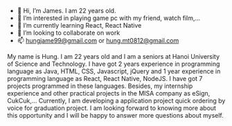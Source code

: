 - 👋 Hi, I’m James. I am 22 years old.
- 👀 I’m interested in playing game pc with my friend, watch film,... 
- 🌱 I’m currently learning React, React Native
- 💞️ I’m looking to collaborate on work
- 📫 hungjame99@gmail.com or hung.mt0812@gmail.com


My name is Hung. I am 22 years old and I am a seniors at Hanoi University of Science and Technology. 
I have got 2 years experience in programming language as Java, HTML, CSS, Javascript, jQuery and 1 year experience in programming language as React, React Native, NodeJS. 
I have got 7 projects programmed in these languages.
Besides, my internship experience and other practical projects in the MISA company as eSign, CukCuk,... Currently, 
I am developing a application project quick ordering by voice for graduation project.
I am looking forward to knowing more about this opportunity and I will be happy to answer more questions about myself.

